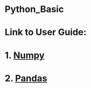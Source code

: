 # Python_Basic

# Link to User Guide:
# 1. [Numpy](https://numpy.org/devdocs/user/index.html#user) 
# 2. [Pandas](https://pandas.pydata.org/docs/user_guide/index.html) 

